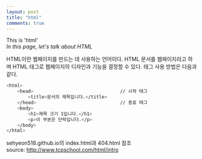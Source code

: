 ```yaml
---
layout: post
title: "html"
comments: true
---
```


This is 'html'  
_In this page, let's talk about HTML_  

HTML이란 웹페이지를 만드는 데 사용하는 언어이다. HTML 문서를 웹페이지라고 하며 HTML 태그로 웹페이지의 디자인과 기능을 결정할 수 있다. 태그 사용 방법은 다음과 같다.  

```sh
<html>
    <head>                                // 시작 태그
        <title>문서의 제목입니다.</title>
    </head>                               // 종료 태그
    <body>
        <h1>제목 크기 1입니다.</h1>
        <p>이 부분은 단락입니다.</p>
    </body>
</html>
```
sehyeon518.github.io의 index.html과 404.html 참조  
source: http://www.tcpschool.com/html/intro
